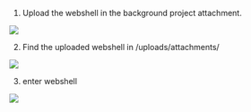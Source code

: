 1. Upload the webshell in the background project attachment.


![](https://github.com/SunshineOtaku/Report-CVE/assets/142575823/591ee174-efae-4f1e-826f-038b1628b8da)


2. Find the uploaded webshell in /uploads/attachments/

![](https://github.com/SunshineOtaku/Report-CVE/assets/142575823/4f5b848c-dc32-474c-9a88-4b25eb6733db)

3.  enter webshell

![](https://github.com/SunshineOtaku/Report-CVE/assets/142575823/614b9203-d35a-4c8d-9d22-975f2bd576da)
